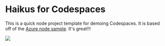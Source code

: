 
# Haikus for Codespaces

This is a quick node project template for demoing Codespaces. It is based off of the [Azure node sample](https://github.com/Azure-Samples/nodejs-docs-hello-world). It's great!!!
<p>
  <a href="https://online.visualstudio.com/environments/new?name=My%20Project&repo=username/reponame">
    <img src="https://img.shields.io/endpoint?style=social&url=https%3A%2F%2Faka.ms%2Fvso-badge">
  </a>
</p>
